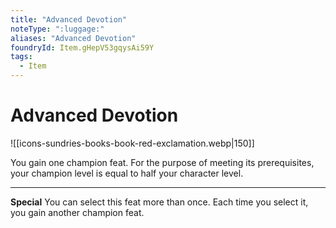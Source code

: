 ```yaml
---
title: "Advanced Devotion"
noteType: ":luggage:"
aliases: "Advanced Devotion"
foundryId: Item.gHepV53gqysAi59Y
tags:
  - Item
---
```


# Advanced Devotion
![[icons-sundries-books-book-red-exclamation.webp|150]]

You gain one champion feat. For the purpose of meeting its prerequisites, your champion level is equal to half your character level.

* * *

**Special** You can select this feat more than once. Each time you select it, you gain another champion feat.
